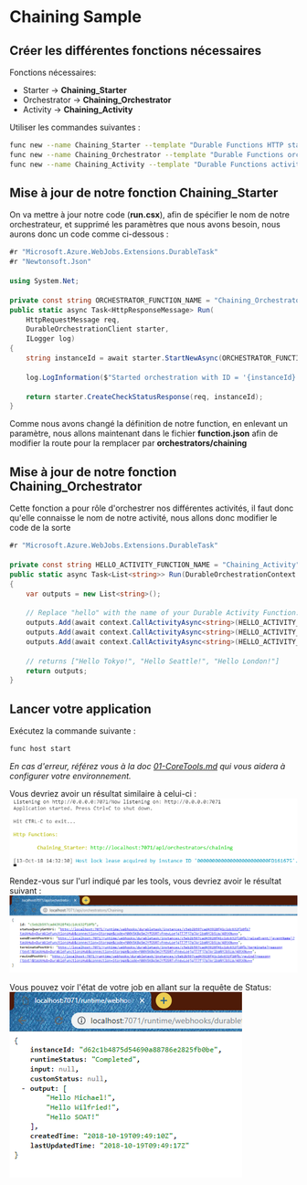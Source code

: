 # Chaining Sample

## Créer les différentes fonctions nécessaires

Fonctions nécessaires: 
- Starter -> **Chaining_Starter**
- Orchestrator -> **Chaining_Orchestrator**
- Activity -> **Chaining_Activity**

Utiliser les commandes suivantes : 

```bash
func new --name Chaining_Starter --template "Durable Functions HTTP starter" --csx
func new --name Chaining_Orchestrator --template "Durable Functions orchestrator" --csx
func new --name Chaining_Activity --template "Durable Functions activity" --csx
```

## Mise à jour de notre fonction Chaining_Starter

On va mettre à jour notre code (**run.csx**), afin de spécifier le nom de notre orchestrateur, et supprimé les paramètres que nous avons besoin, nous aurons donc un code comme ci-dessous : 

```csharp
#r "Microsoft.Azure.WebJobs.Extensions.DurableTask"
#r "Newtonsoft.Json"

using System.Net;

private const string ORCHESTRATOR_FUNCTION_NAME = "Chaining_Orchestrator";
public static async Task<HttpResponseMessage> Run(
    HttpRequestMessage req,
    DurableOrchestrationClient starter,
    ILogger log)
{
    string instanceId = await starter.StartNewAsync(ORCHESTRATOR_FUNCTION_NAME, null);

    log.LogInformation($"Started orchestration with ID = '{instanceId}'.");

    return starter.CreateCheckStatusResponse(req, instanceId);
}
```

Comme nous avons changé la définition de notre function, en enlevant un paramètre, nous allons maintenant dans le fichier **function.json** afin de modifier la route pour la remplacer par **orchestrators/chaining**


## Mise à jour de notre fonction Chaining_Orchestrator

Cette fonction a pour rôle d'orchestrer nos différentes activités, il faut donc qu'elle connaisse le nom de notre activité, nous allons donc modifier le code de la sorte

```csharp
#r "Microsoft.Azure.WebJobs.Extensions.DurableTask"

private const string HELLO_ACTIVITY_FUNCTION_NAME = "Chaining_Activity";
public static async Task<List<string>> Run(DurableOrchestrationContext context)
{
    var outputs = new List<string>();

    // Replace "hello" with the name of your Durable Activity Function.
    outputs.Add(await context.CallActivityAsync<string>(HELLO_ACTIVITY_FUNCTION_NAME, "Tokyo"));
    outputs.Add(await context.CallActivityAsync<string>(HELLO_ACTIVITY_FUNCTION_NAME, "Seattle"));
    outputs.Add(await context.CallActivityAsync<string>(HELLO_ACTIVITY_FUNCTION_NAME, "London"));

    // returns ["Hello Tokyo!", "Hello Seattle!", "Hello London!"]
    return outputs;
}
```

## Lancer votre application

Exécutez la commande suivante : 

```bash
func host start
```

_En cas d'erreur, référez vous à la doc [01-CoreTools.md](..\01-CoreTools.md) qui vous aidera à configurer votre environnement._

Vous devriez avoir un résultat similaire à celui-ci : 
![](..\assets\Chaining-01-Start.png)

Rendez-vous sur l'url indiqué par les tools, vous devriez avoir le résultat suivant : 
![](..\assets\Chaining-02-WebStart.png)

Vous pouvez voir l'état de votre job en allant sur la requête de Status: 
![](..\assets\Chaining-03-WebStatus.png)